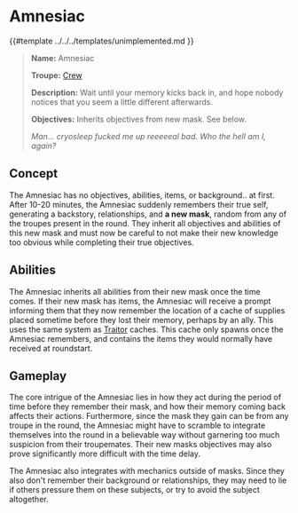 # Amnesiac

{{#template ../../../templates/unimplemented.md }}

> **Name:** Amnesiac
>
> **Troupe:** [Crew](../crew.md)
>
> **Description:** Wait until your memory kicks back in, and hope nobody notices that you seem a little different afterwards.
>
> **Objectives:** Inherits objectives from new mask. See below.
>
> *Man... cryosleep fucked me up reeeeeal bad. Who the hell am I, again?*

## Concept

The Amnesiac has no objectives, abilities, items, or background.. at first. After 10-20 minutes, the Amnesiac suddenly remembers their true self, generating a backstory, relationships, and **a new mask**, random from any of the troupes present in the round. They inherit all objectives and abilities of this new mask and must now be careful to not make their new knowledge too obvious while completing their true objectives.

## Abilities

The Amnesiac inherits all abilities from their new mask once the time comes. If their new mask has items, the Amnesiac will receive a prompt informing them that they now remember the location of a cache of supplies placed sometime before they lost their memory, perhaps by an ally. This uses the same system as [Traitor](../traitors.md) caches. This cache only spawns once the Amnesiac remembers, and contains the items they would normally have received at roundstart.

## Gameplay

The core intrigue of the Amnesiac lies in how they act during the period of time before they remember their mask, and how their memory coming back affects their actions. Furthermore, since the mask they gain can be from any troupe in the round, the Amnesiac might have to scramble to integrate themselves into the round in a believable way without garnering too much suspicion from their troupemates. Their new masks objectives may also prove significantly more difficult with the time delay.

The Amnesiac also integrates with mechanics outside of masks. Since they also don't remember their background or relationships, they may need to lie if others pressure them on these subjects, or try to avoid the subject altogether.